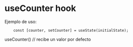 # useCounter hook

Ejemplo de uso: 

```
    const [counter, setCounter] = useState(initialState);

```

useCounter() // recibe un valor por defecto